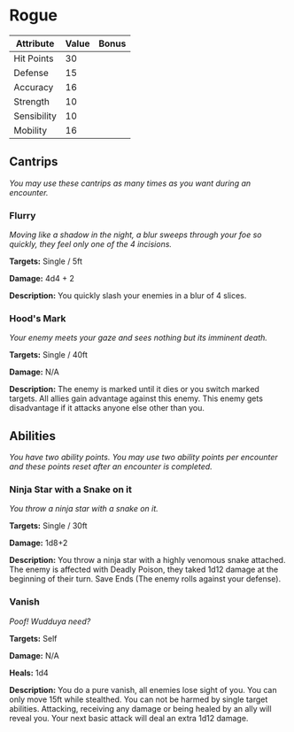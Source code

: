 # Rogue

|Attribute|Value|Bonus|
|---|---|---|
|Hit Points|30|<center> </center>|
|Defense|15|<center> </center>|
|Accuracy|16|<center> </center>|
|Strength|10|<center> </center>|
|Sensibility|10|<center> </center>|
|Mobility|16|<center> </center>|


## Cantrips
_You may use these cantrips as many times as you want during an encounter._

### Flurry

_Moving like a shadow in the night, a blur sweeps through your foe so quickly, they feel only one of the 4 incisions._

**Targets:** Single / 5ft

**Damage:** 4d4 + 2

**Description:** You quickly slash your enemies in a blur of 4 slices.

### Hood's Mark

_Your enemy meets your gaze and sees nothing but its imminent death._

**Targets:** Single / 40ft

**Damage:** N/A

**Description:** The enemy is marked until it dies or you switch marked targets. All allies gain advantage against this enemy. This enemy gets disadvantage if it attacks anyone else other than you.


## Abilities
_You have two ability points.  You may use two ability points per encounter and these points reset after an encounter is completed._

### Ninja Star with a Snake on it 

_You throw a ninja star with a snake on it._

**Targets:** Single / 30ft

**Damage:** 1d8+2

**Description:** You throw a ninja star with a highly venomous snake attached. The enemy is affected with Deadly Poison, they taked 1d12 damage at the beginning of their turn. Save Ends (The enemy rolls against your defense).

### Vanish

_Poof! Wudduya need?_

**Targets:** Self

**Damage:** N/A

**Heals:** 1d4

**Description:** You do a pure vanish, all enemies lose sight of you. You can only move 15ft while stealthed. You can not be harmed by single target abilities. Attacking, receiving any damage or being healed by an ally will reveal you. Your next basic attack will deal an extra 1d12 damage.
